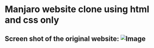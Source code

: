 # Manjaro website clone using html and css only


## Screen shot of the original website: ![Image](https://github.com/user-attachments/assets/74937542-b1d3-4dc4-a76a-f9116d01b093)
